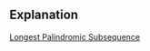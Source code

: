 ## Explanation 

[Longest Palindromic Subsequence](https://www.youtube.com/watch?v=wuOOOATz_IA&list=PL_z_8CaSLPWekqhdCPmFohncHwz8TY2Go&index=26)